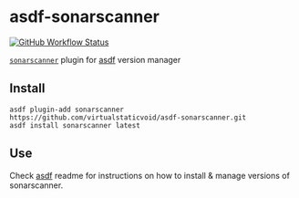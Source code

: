 # asdf-sonarscanner

[![GitHub Workflow Status](https://img.shields.io/github/workflow/status/virtualstaticvoid/asdf-sonarscanner/Main%20Workflow?style=flat-square)](https://github.com/virtualstaticvoid/asdf-sonarscanner/actions)

[`sonarscanner`][util] plugin for [asdf](https://github.com/asdf-vm/asdf) version manager

## Install

```
asdf plugin-add sonarscanner https://github.com/virtualstaticvoid/asdf-sonarscanner.git
asdf install sonarscanner latest
```

## Use

Check [asdf](https://github.com/asdf-vm/asdf) readme for instructions on how to install & manage versions of sonarscanner.

[util]: https://docs.sonarqube.org/latest/

